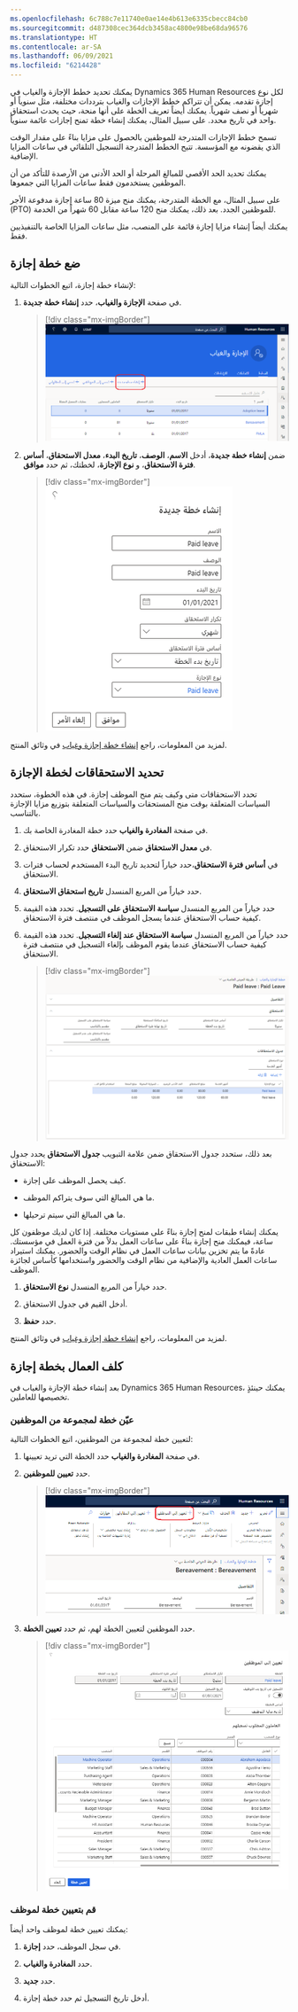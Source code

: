 ```yaml
---
ms.openlocfilehash: 6c788c7e11740e0ae14e4b613e6335cbecc84cb0
ms.sourcegitcommit: d487308cec364dcb3458ac4800e98be68da96576
ms.translationtype: HT
ms.contentlocale: ar-SA
ms.lasthandoff: 06/09/2021
ms.locfileid: "6214428"
---
```

يمكنك تحديد خطط الإجازة والغياب في Dynamics 365 Human Resources لكل نوع إجازة تقدمه. يمكن أن تتراكم خطط الإجازات والغياب بترددات مختلفة، مثل سنوياً أو شهرياً أو نصف شهرياً. يمكنك أيضاً تعريف الخطة على أنها منحة، حيث يحدث استحقاق واحد في تاريخ محدد. على سبيل المثال، يمكنك إنشاء خطة تمنح إجازات عائمة سنوياً.

تسمح خطط الإجازات المتدرجة للموظفين بالحصول على مزايا بناءً على مقدار الوقت الذي يقضونه مع المؤسسة. تتيح الخطط المتدرجة التسجيل التلقائي في ساعات المزايا الإضافية.

يمكنك تحديد الحد الأقصى للمبالغ المرحلة أو الحد الأدنى من الأرصدة للتأكد من أن الموظفين يستخدمون فقط ساعات المزايا التي جمعوها.

على سبيل المثال، مع الخطة المتدرجة، يمكنك منح ميزة 80 ساعة إجازة مدفوعة الأجر (PTO) للموظفين الجدد. بعد ذلك، يمكنك منح 120 ساعة مقابل 60 شهراً من الخدمة.

يمكنك أيضاً إنشاء مزايا إجازة قائمة على المنصب، مثل ساعات المزايا الخاصة بالتنفيذيين فقط.

## <a name="create-a-leave-plan"></a>ضع خطة إجازة
لإنشاء خطة إجازة، اتبع الخطوات التالية:

1.  في صفحة **الإجازة والغياب**، حدد **إنشاء خطة جديدة**.

    > [!div class="mx-imgBorder"]
    > [![لقطة شاشة لإنشاء خطة المغادرة والغياب.](../media/hr-leave-absence-plan-create.png)](../media/hr-leave-absence-plan-create.png#lightbox)

1.  ضمن **إنشاء خطة جديدة**، أدخل **الاسم**، **الوصف**، **تاريخ البدء**، **معدل الاستحقاق**، **أساس فترة الاستحقاق**، و **نوع الإجازة**، لخطتك، ثم حدد **موافق**.

    > [!div class="mx-imgBorder"]
    > [![لقطة شاشة توضح تفاصيل خطة الإجازة والغياب.](../media/hr-leave-absence-plan-create-details.png)](../media/hr-leave-absence-plan-create-details.png#lightbox)

لمزيد من المعلومات، راجع [إنشاء خطة إجازة وغياب](/dynamics365/human-resources/hr-leave-and-absence-plans/?azure-portal=true) في وثائق المنتج.

## <a name="define-accruals-for-a-leave-plan"></a>تحديد الاستحقاقات لخطة الإجازة

تحدد الاستحقاقات متى وكيف يتم منح الموظف إجازة.
في هذه الخطوة، ستحدد السياسات المتعلقة بوقت منح المستحقات والسياسات المتعلقة بتوزيع مزايا الإجازة بالتناسب.

1.  في صفحة **المغادرة والغياب** حدد خطة المغادرة الخاصة بك.

1.  في **معدل الاستحقاق** ضمن **الاستحقاق** حدد تكرار الاستحقاق.

1.  في **أساس فترة الاستحقاق**،حدد خياراً لتحديد تاريخ البدء المستخدم لحساب فترات الاستحقاق.

1.  حدد خياراً من المربع المنسدل **تاريخ استحقاق الاستحقاق**.

1.  حدد خياراً من المربع المنسدل **سياسة الاستحقاق على التسجيل**. تحدد هذه القيمة كيفية حساب الاستحقاق عندما يسجل الموظف في منتصف فترة الاستحقاق.

1.  حدد خياراً من المربع المنسدل **سياسة الاستحقاق عند إلغاء التسجيل**. تحدد هذه القيمة كيفية حساب الاستحقاق عندما يقوم الموظف بإلغاء التسجيل في منتصف فترة الاستحقاق.

    > [!div class="mx-imgBorder"]
    > [![لقطة شاشة لإدخال الاستحقاقات لخطة الإجازة والغياب.](../media/hr-leave-absence-plan-create-accruals.png)](../media/hr-leave-absence-plan-create-accruals.png#lightbox)

بعد ذلك، ستحدد جدول الاستحقاق ضمن علامة التبويب **جدول الاستحقاق** يحدد جدول الاستحقاق:

- كيف يحصل الموظف على إجازة.

- ما هي المبالغ التي سوف يتراكم الموظف.

- ما هي المبالغ التي سيتم ترحيلها.

يمكنك إنشاء طبقات لمنح إجازة بناءً على مستويات مختلفة. إذا كان لديك موظفون كل ساعة، فيمكنك منح إجازة بناءً على ساعات العمل بدلاً من فترة العمل في مؤسستك. عادةً ما يتم تخزين بيانات ساعات العمل في نظام الوقت والحضور. يمكنك استيراد ساعات العمل العادية والإضافية من نظام الوقت والحضور واستخدامها كأساس لجائزة الموظف.

1. حدد خياراً من المربع المنسدل **نوع الاستحقاق**.

1. أدخل القيم في جدول الاستحقاق.

1. حدد **حفظ**.

لمزيد من المعلومات، راجع [إنشاء خطة إجازة وغياب](/dynamics365/human-resources/hr-leave-and-absence-plans/?azure-portal=true) في وثائق المنتج.

## <a name="assign-workers-to-a-leave-plan"></a>كلف العمال بخطة إجازة

بعد إنشاء خطة الإجازة والغياب في Dynamics 365 Human Resources، يمكنك حينئذٍ تخصيصها للعاملين.

### <a name="assign-a-plan-to-a-group-of-employees"></a>عيّن خطة لمجموعة من الموظفين
لتعيين خطة لمجموعة من الموظفين، اتبع الخطوات التالية:

1.  في صفحة **المغادرة والغياب** حدد الخطة التي تريد تعيينها.

1.  حدد **تعيين للموظفين**.

    > [!div class="mx-imgBorder"]
    > [![لقطة شاشة لتعيين خطة إجازة وغياب للموظفين.](../media/hr-leave-absence-plan-assign.png)](../media/hr-leave-absence-plan-assign.png#lightbox)

1.  حدد الموظفين لتعيين الخطة لهم، ثم حدد **تعيين الخطة**.

    > [!div class="mx-imgBorder"]
    > [![لقطة شاشة لتعيين خطة إجازة وغياب لعدة موظفين.](../media/hr-leave-absence-plan-assign-multiple.png)](../media/hr-leave-absence-plan-assign-multiple.png#lightbox)

### <a name="assign-a-plan-to-an-employee"></a>قم بتعيين خطة لموظف

يمكنك تعيين خطة لموظف واحد أيضاً:

1. في سجل الموظف، حدد **إجازة**.

1. حدد **المغادرة والغياب**.

1. حدد **جديد**.

1. أدخل تاريخ التسجيل ثم حدد خطة إجازة.
